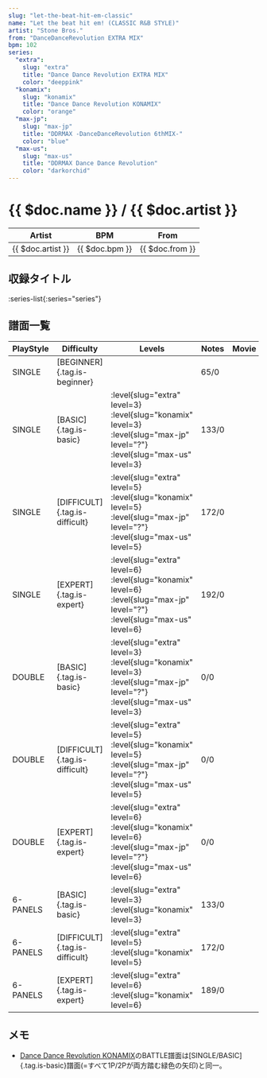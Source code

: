 ```yaml
---
slug: "let-the-beat-hit-em-classic"
name: "Let the beat hit em! (CLASSIC R&B STYLE)"
artist: "Stone Bros."
from: "DanceDanceRevolution EXTRA MIX"
bpm: 102
series:
  "extra":
    slug: "extra"
    title: "Dance Dance Revolution EXTRA MIX"
    color: "deeppink"
  "konamix":
    slug: "konamix"
    title: "Dance Dance Revolution KONAMIX"
    color: "orange"
  "max-jp":
    slug: "max-jp"
    title: "DDRMAX -DanceDanceRevolution 6thMIX-"
    color: "blue"
  "max-us":
    slug: "max-us"
    title: "DDRMAX Dance Dance Revolution"
    color: "darkorchid"
---
```


# {{ $doc.name }} / {{ $doc.artist }}

|Artist|BPM|From|
|------|---|----|
|{{ $doc.artist }}|{{ $doc.bpm }}|{{ $doc.from }}|

## 収録タイトル

:series-list{:series="series"}

## 譜面一覧

|PlayStyle|Difficulty|Levels|Notes|Movie|
|---------|----------|------|-----|-----|
|SINGLE|[BEGINNER]{.tag.is-beginner}||65/0||
|SINGLE|[BASIC]{.tag.is-basic}|:level{slug="extra" level=3} :level{slug="konamix" level=3} :level{slug="max-jp" level="?"} :level{slug="max-us" level=3}|133/0||
|SINGLE|[DIFFICULT]{.tag.is-difficult}|:level{slug="extra" level=5} :level{slug="konamix" level=5} :level{slug="max-jp" level="?"} :level{slug="max-us" level=5}|172/0||
|SINGLE|[EXPERT]{.tag.is-expert}|:level{slug="extra" level=6} :level{slug="konamix" level=6} :level{slug="max-jp" level="?"} :level{slug="max-us" level=6}|192/0||
|DOUBLE|[BASIC]{.tag.is-basic}|:level{slug="extra" level=3} :level{slug="konamix" level=3} :level{slug="max-jp" level="?"} :level{slug="max-us" level=3}|0/0||
|DOUBLE|[DIFFICULT]{.tag.is-difficult}|:level{slug="extra" level=5} :level{slug="konamix" level=5} :level{slug="max-jp" level="?"} :level{slug="max-us" level=5}|0/0||
|DOUBLE|[EXPERT]{.tag.is-expert}|:level{slug="extra" level=6} :level{slug="konamix" level=6} :level{slug="max-jp" level="?"} :level{slug="max-us" level=6}|0/0||
|6-PANELS|[BASIC]{.tag.is-basic}|:level{slug="extra" level=3} :level{slug="konamix" level=3}|133/0||
|6-PANELS|[DIFFICULT]{.tag.is-difficult}|:level{slug="extra" level=5} :level{slug="konamix" level=5}|172/0||
|6-PANELS|[EXPERT]{.tag.is-expert}|:level{slug="extra" level=6} :level{slug="konamix" level=6}|189/0||

## メモ

- [Dance Dance Revolution KONAMIX](/series/konamix)のBATTLE譜面は[SINGLE/BASIC]{.tag.is-basic}譜面(=すべて1P/2Pが両方踏む緑色の矢印)と同一。
